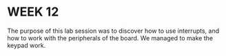 # WEEK 12

The purpose of this lab session was to discover how to use interrupts, and how to work with the peripherals of the board. We managed to make the keypad work.